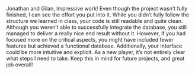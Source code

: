 Jonathan and Gilan, 
Impressive work! Even though the project wasn’t fully finished, I can see the effort you put into it. 
While you didn’t fully follow the structure we learned in class, your code is still readable and quite clean. 
Although you weren’t able to successfully integrate the database, you still managed to deliver a really nice end result without it. 
However, if you had focused more on the critical aspects, you might have included fewer features but achieved a functional database.
Additionally, your interface could be more intuitive and explicit. 
As a new player, it’s not entirely clear what steps I need to take. 
Keep this in mind for future projects, and great job overall!
